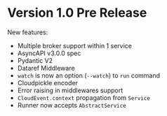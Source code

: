 # Version 1.0 Pre Release

New features:

- Multiple broker support within 1 service
- AsyncAPI v3.0.0 spec
- Pydantic V2
- Dataref Middleware
- `watch` is now an option (`--watch`) to `run` command
- Cloudpickle encoder
- Error raising in middlewares support
- `CloudEvent.context` propagation from `Service`
- Runner now accepts `AbstractService`